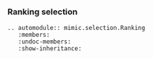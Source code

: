 ### Ranking selection
```{eval-rst}  
.. automodule:: mimic.selection.Ranking
   :members:
   :undoc-members:
   :show-inheritance:
```